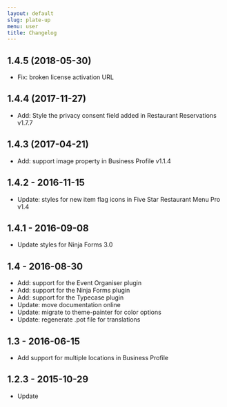 ```yaml
---
layout: default
slug: plate-up
menu: user
title: Changelog
---
```

## 1.4.5 (2018-05-30)
* Fix: broken license activation URL

## 1.4.4 (2017-11-27)
* Add: Style the privacy consent field added in Restaurant Reservations v1.7.7

## 1.4.3 (2017-04-21)
* Add: support image property in Business Profile v1.1.4

## 1.4.2 - 2016-11-15
* Update: styles for new item flag icons in Five Star Restaurant Menu Pro v1.4

## 1.4.1 - 2016-09-08
* Update styles for Ninja Forms 3.0

## 1.4 - 2016-08-30
* Add: support for the Event Organiser plugin
* Add: support for the Ninja Forms plugin
* Add: support for the Typecase plugin
* Update: move documentation online
* Update: migrate to theme-painter for color options
* Update: regenerate .pot file for translations

## 1.3 - 2016-06-15
* Add support for multiple locations in Business Profile

## 1.2.3 - 2015-10-29
* Update <title> tag technique to improve compatibility with WordPress 4.4

## 1.2.2 - 2015-08-21
* Fix: can't select all reviews or category of reviews to display on front page

## 1.2.1 - 2015-05-30
* Update booking form styles for upcoming custom fields addon
* Load menus by theme_location instead of menu_name

## 1.2 - 2015-04-27
* Add new Contact Page Template
* Automatically load the parent stylesheet in child themes
* Add .pot file and load textdomain for translation
* Fix: dropdown conflict with Open Table Widget plugin
* Fix: properly sanitize customizer settings
* Improve: more appropriate cap checks for theme options
* Remove dependency on Simple Admin Pages lib

## 1.1.5 - 2015-04-21
* Additional security hardening in plugin activation lib

## 1.1.4 - 2015-04-20
* Fix low-risk security vulnerability with unescaped URLs in license and plugin activation libs
* Fix disappearing hero element on small screens when no review is displayed
* Fix textdomain on a couple of strings

## 1.1.3 - 2014-12-07
* Fix call to undefined lcfirst() in PHP version less than 5.3.0

## 1.1.2 - 2014-12-03
* Update display of reviews to accomodate changes in a new version of the plugin
* Fix display of hero element on small screens if no image is used

## 1.1.1 - 2014-11-14
* Fix: booking form time picker on new iOS 8 devices
* Tighten up the vertical spacing in the header on small screens

## 1.1 - 2014-09-15
* Add: options to show a random review on the homepage from all reviews or just one category
* Add: when showing multiple reviews on the homepage, cycle through them with a fade effect
* Fix: add missing icon for bookings link in contact cards
* Unbundle plugins and pull them from the repository now that they're available

## 1.0.1 - 2014-09-02
* Add support for MailChimp for Restaurant Reservations addon
* Update Simple Admin Pages library to v2.0.a.7

## 1.0 - 2014-05-26
* Initial public release
